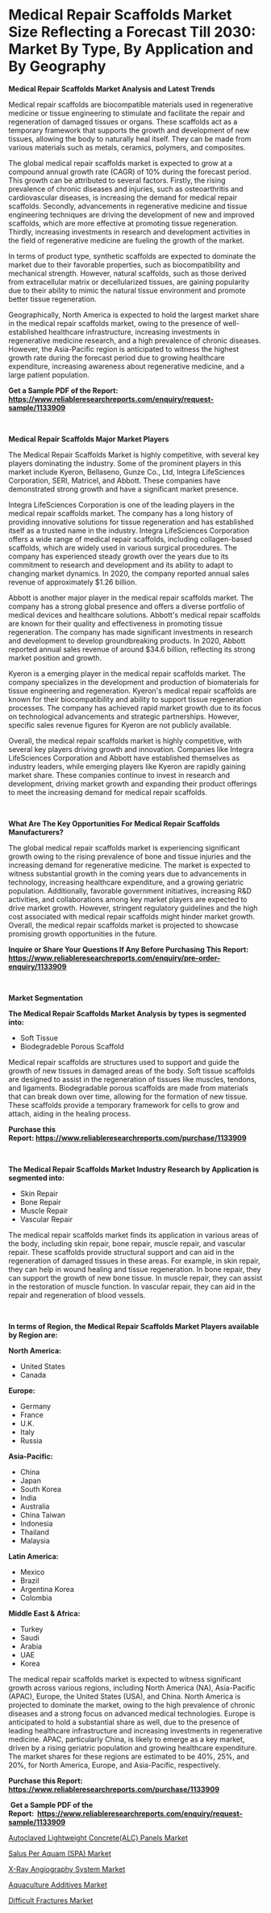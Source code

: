 <p><h1>Medical Repair Scaffolds Market Size Reflecting a Forecast Till 2030: Market By Type, By Application and By Geography</h1></p><p><strong>Medical Repair Scaffolds Market Analysis and Latest Trends</strong></p>
<p><p>Medical repair scaffolds are biocompatible materials used in regenerative medicine or tissue engineering to stimulate and facilitate the repair and regeneration of damaged tissues or organs. These scaffolds act as a temporary framework that supports the growth and development of new tissues, allowing the body to naturally heal itself. They can be made from various materials such as metals, ceramics, polymers, and composites.</p><p>The global medical repair scaffolds market is expected to grow at a compound annual growth rate (CAGR) of 10% during the forecast period. This growth can be attributed to several factors. Firstly, the rising prevalence of chronic diseases and injuries, such as osteoarthritis and cardiovascular diseases, is increasing the demand for medical repair scaffolds. Secondly, advancements in regenerative medicine and tissue engineering techniques are driving the development of new and improved scaffolds, which are more effective at promoting tissue regeneration. Thirdly, increasing investments in research and development activities in the field of regenerative medicine are fueling the growth of the market.</p><p>In terms of product type, synthetic scaffolds are expected to dominate the market due to their favorable properties, such as biocompatibility and mechanical strength. However, natural scaffolds, such as those derived from extracellular matrix or decellularized tissues, are gaining popularity due to their ability to mimic the natural tissue environment and promote better tissue regeneration.</p><p>Geographically, North America is expected to hold the largest market share in the medical repair scaffolds market, owing to the presence of well-established healthcare infrastructure, increasing investments in regenerative medicine research, and a high prevalence of chronic diseases. However, the Asia-Pacific region is anticipated to witness the highest growth rate during the forecast period due to growing healthcare expenditure, increasing awareness about regenerative medicine, and a large patient population.</p></p>
<p><strong>Get a Sample PDF of the Report:&nbsp; <a href="https://www.reliableresearchreports.com/enquiry/request-sample/1133909">https://www.reliableresearchreports.com/enquiry/request-sample/1133909</a></strong></p>
<p>&nbsp;</p>
<p><strong>Medical Repair Scaffolds Major Market Players</strong></p>
<p><p>The Medical Repair Scaffolds Market is highly competitive, with several key players dominating the industry. Some of the prominent players in this market include Kyeron, Bellaseno, Gunze Co., Ltd, Integra LifeSciences Corporation, SERI, Matricel, and Abbott. These companies have demonstrated strong growth and have a significant market presence.</p><p>Integra LifeSciences Corporation is one of the leading players in the medical repair scaffolds market. The company has a long history of providing innovative solutions for tissue regeneration and has established itself as a trusted name in the industry. Integra LifeSciences Corporation offers a wide range of medical repair scaffolds, including collagen-based scaffolds, which are widely used in various surgical procedures. The company has experienced steady growth over the years due to its commitment to research and development and its ability to adapt to changing market dynamics. In 2020, the company reported annual sales revenue of approximately $1.26 billion.</p><p>Abbott is another major player in the medical repair scaffolds market. The company has a strong global presence and offers a diverse portfolio of medical devices and healthcare solutions. Abbott's medical repair scaffolds are known for their quality and effectiveness in promoting tissue regeneration. The company has made significant investments in research and development to develop groundbreaking products. In 2020, Abbott reported annual sales revenue of around $34.6 billion, reflecting its strong market position and growth.</p><p>Kyeron is a emerging player in the medical repair scaffolds market. The company specializes in the development and production of biomaterials for tissue engineering and regeneration. Kyeron's medical repair scaffolds are known for their biocompatibility and ability to support tissue regeneration processes. The company has achieved rapid market growth due to its focus on technological advancements and strategic partnerships. However, specific sales revenue figures for Kyeron are not publicly available.</p><p>Overall, the medical repair scaffolds market is highly competitive, with several key players driving growth and innovation. Companies like Integra LifeSciences Corporation and Abbott have established themselves as industry leaders, while emerging players like Kyeron are rapidly gaining market share. These companies continue to invest in research and development, driving market growth and expanding their product offerings to meet the increasing demand for medical repair scaffolds.</p></p>
<p>&nbsp;</p>
<p><strong>What Are The Key Opportunities For Medical Repair Scaffolds Manufacturers?</strong></p>
<p><p>The global medical repair scaffolds market is experiencing significant growth owing to the rising prevalence of bone and tissue injuries and the increasing demand for regenerative medicine. The market is expected to witness substantial growth in the coming years due to advancements in technology, increasing healthcare expenditure, and a growing geriatric population. Additionally, favorable government initiatives, increasing R&D activities, and collaborations among key market players are expected to drive market growth. However, stringent regulatory guidelines and the high cost associated with medical repair scaffolds might hinder market growth. Overall, the medical repair scaffolds market is projected to showcase promising growth opportunities in the future.</p></p>
<p><strong>Inquire or Share Your Questions If Any Before Purchasing This Report: <a href="https://www.reliableresearchreports.com/enquiry/pre-order-enquiry/1133909">https://www.reliableresearchreports.com/enquiry/pre-order-enquiry/1133909</a></strong></p>
<p>&nbsp;</p>
<p><strong>Market Segmentation</strong></p>
<p><strong>The Medical Repair Scaffolds Market Analysis by types is segmented into:</strong></p>
<p><ul><li>Soft Tissue</li><li>Biodegradeble Porous Scaffold</li></ul></p>
<p><p>Medical repair scaffolds are structures used to support and guide the growth of new tissues in damaged areas of the body. Soft tissue scaffolds are designed to assist in the regeneration of tissues like muscles, tendons, and ligaments. Biodegradable porous scaffolds are made from materials that can break down over time, allowing for the formation of new tissue. These scaffolds provide a temporary framework for cells to grow and attach, aiding in the healing process.</p></p>
<p><strong>Purchase this Report:&nbsp;<a href="https://www.reliableresearchreports.com/purchase/1133909">https://www.reliableresearchreports.com/purchase/1133909</a></strong></p>
<p>&nbsp;</p>
<p><strong>The Medical Repair Scaffolds Market Industry Research by Application is segmented into:</strong></p>
<p><ul><li>Skin Repair</li><li>Bone Repair</li><li>Muscle Repair</li><li>Vascular Repair</li></ul></p>
<p><p>The medical repair scaffolds market finds its application in various areas of the body, including skin repair, bone repair, muscle repair, and vascular repair. These scaffolds provide structural support and can aid in the regeneration of damaged tissues in these areas. For example, in skin repair, they can help in wound healing and tissue regeneration. In bone repair, they can support the growth of new bone tissue. In muscle repair, they can assist in the restoration of muscle function. In vascular repair, they can aid in the repair and regeneration of blood vessels.</p></p>
<p>&nbsp;</p>
<p><strong>In terms of Region, the Medical Repair Scaffolds Market Players available by Region are:</strong></p>
<p>
    <p> <strong> North America: </strong>
        <ul>
            <li>United States</li>
            <li>Canada</li>
        </ul>
        </p> 
    <p> <strong> Europe: </strong>
        <ul>
            <li>Germany</li>
            <li>France</li>
            <li>U.K.</li>
            <li>Italy</li>
            <li>Russia</li>
        </ul>
        </p> 
    <p> <strong> Asia-Pacific: </strong>
        <ul>
            <li>China</li>
            <li>Japan</li>
            <li>South Korea</li>
            <li>India</li>
            <li>Australia</li>
            <li>China Taiwan</li>
            <li>Indonesia</li>
            <li>Thailand</li>
            <li>Malaysia</li>
        </ul>
        </p> 
    <p> <strong> Latin America: </strong>
        <ul>
            <li>Mexico</li>
            <li>Brazil</li>
            <li>Argentina Korea</li>
            <li>Colombia</li>
        </ul>
        </p> 
    <p> <strong> Middle East & Africa: </strong>
        <ul>
            <li>Turkey</li>
            <li>Saudi</li>
            <li>Arabia</li>
            <li>UAE</li>
            <li>Korea</li>
        </ul>
    </p>
    </p>
<p><p>The medical repair scaffolds market is expected to witness significant growth across various regions, including North America (NA), Asia-Pacific (APAC), Europe, the United States (USA), and China. North America is projected to dominate the market, owing to the high prevalence of chronic diseases and a strong focus on advanced medical technologies. Europe is anticipated to hold a substantial share as well, due to the presence of leading healthcare infrastructure and increasing investments in regenerative medicine. APAC, particularly China, is likely to emerge as a key market, driven by a rising geriatric population and growing healthcare expenditure. The market shares for these regions are estimated to be 40%, 25%, and 20%, for North America, Europe, and Asia-Pacific, respectively.</p></p>
<p><strong>Purchase this Report: <a href="https://www.reliableresearchreports.com/purchase/1133909">https://www.reliableresearchreports.com/purchase/1133909</a></strong></p>
<p>&nbsp;<strong>Get a Sample PDF of the Report:&nbsp;&nbsp;<a href="https://www.reliableresearchreports.com/enquiry/request-sample/1133909">https://www.reliableresearchreports.com/enquiry/request-sample/1133909</a></strong></p>
<p><strong></strong></p>
<p><p><a href="https://github.com/NorbertYates/Market-Research-Report-List-2/blob/main/autoclaved-lightweight-concretealc-panels-market.md">Autoclaved Lightweight Concrete(ALC) Panels Market</a></p><p><a href="https://www.linkedin.com/pulse/salus-per-aquam-spa-market-size-share-amp-trends-analysis-gviie/">Salus Per Aquam (SPA) Market</a></p><p><a href="https://www.linkedin.com/pulse/x-ray-angiography-system-market-challenges-opportunities-growth-n1pve/">X-Ray Angiography System Market</a></p><p><a href="https://medium.com/@pinkierau1998/aquaculture-additives-market-comprehensive-assessment-by-type-application-and-geography-b28ae84e8469">Aquaculture Additives Market</a></p><p><a href="https://medium.com/@guyskiles1918/difficult-fractures-market-share-evolution-and-market-growth-trends-2023-2030-ec51f48e3af4">Difficult Fractures Market</a></p></p>